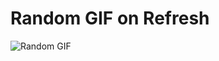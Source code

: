 # Random GIF on Refresh

![Random GIF](./assets/gif3.gif)

<!-- GIFS: gif1.gif, gif2.gif, gif3.gif -->
